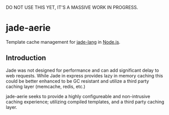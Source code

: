 DO NOT USE THIS YET, IT'S A MASSIVE WORK IN PROGRESS. 

# jade-aerie

Template cache management for [jade-lang](http://jade-lang.com/) in [Node.js](http://nodejs.org/).

## Introduction

Jade was not designed for performance and can add significant delay to web requests. While Jade in express provides lazy in memory caching this could be better enhanced to be GC resistant and utilize a third party caching layer (memcache, redis, etc.)

jade-aerie seeks to provide a highly configureable and non-intrusive caching experience; utilizing compiled templates, and a third party caching layer.
